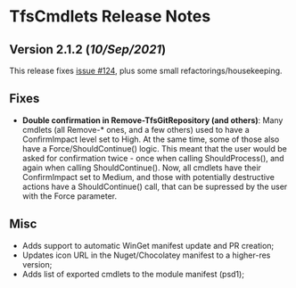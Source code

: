 # TfsCmdlets Release Notes

## Version 2.1.2 (_10/Sep/2021_)

This release fixes [issue #124](https://github.com/igoravl/TfsCmdlets/issues/124), plus some small refactorings/housekeeping.

## Fixes

- **Double confirmation in Remove-TfsGitRepository (and others)**: Many cmdlets (all Remove-* ones, and a few others) used to have a ConfirmImpact level set to High. At the same time, some of those also have a Force/ShouldContinue() logic. This meant that the user would be asked for confirmation twice - once when calling ShouldProcess(), and again when calling ShouldContinue(). Now, all cmdlets have their ConfirmImpact set to Medium, and those with potentially destructive actions have a ShouldContinue() call, that can be supressed by the user with the Force parameter.

## Misc

- Adds support to automatic WinGet manifest update and PR creation;
- Updates icon URL in the Nuget/Chocolatey manifest to a higher-res version;
- Adds list of exported cmdlets to the module manifest (psd1);
